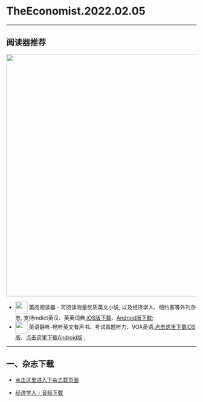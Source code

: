 # TheEconomist.2022.02.05
--------------
## 阅读器推荐
<a href="https://ereader.link/?utm_source=github&utm_medium=github&utm_campaign=github" target="_blank">
<img src="https://pic2.zhimg.com/v2-2158f25799daf1cc82b8c88286d58709_1440w.jpg" width="640px"/>
</a>

* <img align="center" src="https://ereader.link/images/ereader.png" width="32px" /> 英阅阅读器 - 可阅读海量优质英文小说, 以及经济学人、纽约客等外刊杂志, 支持mdict英汉、英英词典,[iOS版下载](https://apps.apple.com/cn/app/ereader-%E8%8B%B1%E9%98%85%E9%98%85%E8%AF%BB%E5%99%A8/id1558805880)、[Android版下载](https://ereader.link/apps/EReader-For-Android.apk);
* <img align="center" src="http://image.coolapk.com/apk_logo/2021/0626/21/music_icon_new-285755-o_1f9497fmip02h8i1hhfrdj1g8pr-uid-6320765@196x196.png" width="32px" /> 英语静听-畅听英文有声书、考试真题听力、VOA英语,[点击这里下载iOS版](https://apps.apple.com/cn/app/%E8%8B%B1%E8%AF%AD%E9%9D%99%E5%90%AC-%E7%95%85%E5%90%AC%E8%8B%B1%E6%96%87%E6%9C%89%E5%A3%B0%E4%B9%A6-%E7%9C%9F%E9%A2%98%E5%90%AC%E5%8A%9B/id1576665276)、[点击这里下载Android版](https://www.coolapk.com/apk/285755) ;

---------------------
## 一、杂志下载
* [点击这里进入下杂志载页面](https://emagazine.link/book/767?utm_source=github_dl&utm_medium=github_dl&utm_campaign=github_dl)
    
* [经济学人 - 音频下载](https://github.com/hehonghui/awesome-english-ebooks/wiki/te_audios_2022)
    
